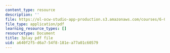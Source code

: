 ```yaml
---
content_type: resource
description: ''
file: https://ol-ocw-studio-app-production.s3.amazonaws.com/courses/6-0001-introduction-to-computer-science-and-programming-in-python-fall-2016/a640f2f5d6a754f8181ea77a01c60579_jjbWNcIjmzc.pdf
file_type: application/pdf
learning_resource_types: []
resourcetype: Document
title: 3play pdf file
uid: a640f2f5-d6a7-54f8-181e-a77a01c60579
---
```

